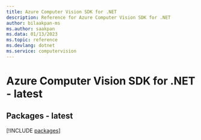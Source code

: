 ```yaml
---
title: Azure Computer Vision SDK for .NET
description: Reference for Azure Computer Vision SDK for .NET
author: bilaakpan-ms
ms.author: saakpan
ms.data: 01/13/2023
ms.topic: reference
ms.devlang: dotnet
ms.service: computervision
---
```

# Azure Computer Vision SDK for .NET - latest
## Packages - latest
[!INCLUDE [packages](computer-vision-index.md)]
